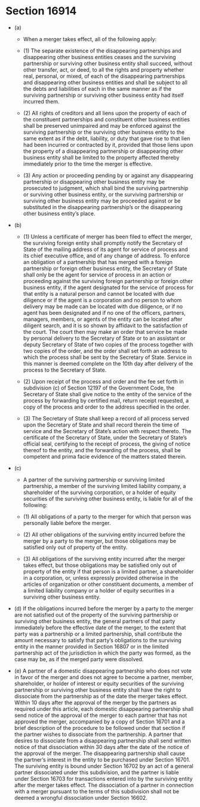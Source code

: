 # Section 16914

- (a) 

  - When a merger takes effect, all of the following apply:

  - (1) The separate existence of the disappearing partnerships and disappearing other business entities ceases and the surviving partnership or surviving other business entity shall succeed, without other transfer, act, or deed, to all the rights and property whether real, personal, or mixed, of each of the disappearing partnerships and disappearing other business entities and shall be subject to all the debts and liabilities of each in the same manner as if the surviving partnership or surviving other business entity had itself incurred them.

  - (2) All rights of creditors and all liens upon the property of each of the constituent partnerships and constituent other business entities shall be preserved unimpaired and may be enforced against the surviving partnership or the surviving other business entity to the same extent as if the debt, liability, or duty that gave rise to that lien had been incurred or contracted by it, provided that those liens upon the property of a disappearing partnership or disappearing other business entity shall be limited to the property affected thereby immediately prior to the time the merger is effective.

  - (3) Any action or proceeding pending by or against any disappearing partnership or disappearing other business entity may be prosecuted to judgment, which shall bind the surviving partnership or surviving other business entity, or the surviving partnership or surviving other business entity may be proceeded against or be substituted in the disappearing partnership’s or the disappearing other business entity’s place.

- (b) 

  - (1) Unless a certificate of merger has been filed to effect the merger, the surviving foreign entity shall promptly notify the Secretary of State of the mailing address of its agent for service of process and its chief executive office, and of any change of address. To enforce an obligation of a partnership that has merged with a foreign partnership or foreign other business entity, the Secretary of State shall only be the agent for service of process in an action or proceeding against the surviving foreign partnership or foreign other business entity, if the agent designated for the service of process for that entity is a natural person and cannot be located with due diligence or if the agent is a corporation and no person to whom delivery may be made can be located with due diligence, or if no agent has been designated and if no one of the officers, partners, managers, members, or agents of the entity can be located after diligent search, and it is so shown by affidavit to the satisfaction of the court. The court then may make an order that service be made by personal delivery to the Secretary of State or to an assistant or deputy Secretary of State of two copies of the process together with two copies of the order, and the order shall set forth an address to which the process shall be sent by the Secretary of State. Service in this manner is deemed complete on the 10th day after delivery of the process to the Secretary of State.

  - (2) Upon receipt of the process and order and the fee set forth in subdivision (c) of Section 12197 of the Government Code, the Secretary of State shall give notice to the entity of the service of the process by forwarding by certified mail, return receipt requested, a copy of the process and order to the address specified in the order.

  - (3) The Secretary of State shall keep a record of all process served upon the Secretary of State and shall record therein the time of service and the Secretary of State’s action with respect thereto. The certificate of the Secretary of State, under the Secretary of State’s official seal, certifying to the receipt of process, the giving of notice thereof to the entity, and the forwarding of the process, shall be competent and prima facie evidence of the matters stated therein.

- (c) 

  - A partner of the surviving partnership or surviving limited partnership, a member of the surviving limited liability company, a shareholder of the surviving corporation, or a holder of equity securities of the surviving other business entity, is liable for all of the following:

  - (1) All obligations of a party to the merger for which that person was personally liable before the merger.

  - (2) All other obligations of the surviving entity incurred before the merger by a party to the merger, but those obligations may be satisfied only out of property of the entity.

  - (3) All obligations of the surviving entity incurred after the merger takes effect, but those obligations may be satisfied only out of property of the entity if that person is a limited partner, a shareholder in a corporation, or, unless expressly provided otherwise in the articles of organization or other constituent documents, a member of a limited liability company or a holder of equity securities in a surviving other business entity.

- (d) If the obligations incurred before the merger by a party to the merger are not satisfied out of the property of the surviving partnership or surviving other business entity, the general partners of that party immediately before the effective date of the merger, to the extent that party was a partnership or a limited partnership, shall contribute the amount necessary to satisfy that party’s obligations to the surviving entity in the manner provided in Section 16807 or in the limited partnership act of the jurisdiction in which the party was formed, as the case may be, as if the merged party were dissolved.

- (e) A partner of a domestic disappearing partnership who does not vote in favor of the merger and does not agree to become a partner, member, shareholder, or holder of interest or equity securities of the surviving partnership or surviving other business entity shall have the right to dissociate from the partnership as of the date the merger takes effect. Within 10 days after the approval of the merger by the partners as required under this article, each domestic disappearing partnership shall send notice of the approval of the merger to each partner that has not approved the merger, accompanied by a copy of Section 16701 and a brief description of the procedure to be followed under that section if the partner wishes to dissociate from the partnership. A partner that desires to dissociate from a disappearing partnership shall send written notice of that dissociation within 30 days after the date of the notice of the approval of the merger. The disappearing partnership shall cause the partner’s interest in the entity to be purchased under Section 16701. The surviving entity is bound under Section 16702 by an act of a general partner dissociated under this subdivision, and the partner is liable under Section 16703 for transactions entered into by the surviving entity after the merger takes effect. The dissociation of a partner in connection with a merger pursuant to the terms of this subdivision shall not be deemed a wrongful dissociation under Section 16602.